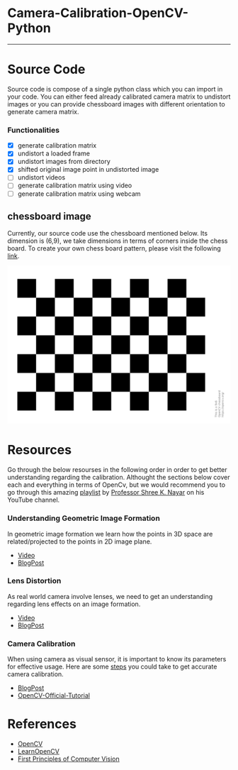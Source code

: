 # Camera-Calibration-OpenCV-Python

---
# Source Code
Source code is compose of a single python class which you can import in your code. You can either feed already
calibrated camera matrix to undistort images or you can provide chessboard images with different orientation 
to generate camera matrix.

### Functionalities

- [x] generate calibration matrix
- [x] undistort a loaded frame
- [x] undistort images from directory
- [x] shifted original image point in undistorted image
- [ ] undistort videos
- [ ] generate calibration matrix using video
- [ ] generate calibration matrix using webcam

## chessboard image
Currently, our source code use the chessboard mentioned below. Its dimension is (6,9), 
we take dimensions in terms of corners inside the chess board. To create your own chess board pattern,
please visit the following [link](https://docs.opencv.org/4.x/da/d0d/tutorial_camera_calibration_pattern.html).

![Screenshot](chessboard.png)

# Resources
Go through the below resourses in the following order in order to get better understanding regarding the
calibration. Althought the sections below cover each and everything in terms of OpenCv, but we would
recommend you to go through this amazing [playlist](https://www.youtube.com/watch?v=S-UHiFsn-GI&list=PL2zRqk16wsdoCCLpou-dGo7QQNks1Ppzo) 
by [Professor Shree K. Nayar](https://en.wikipedia.org/wiki/Shree_K._Nayar) on his YouTube channel.

### Understanding Geometric Image Formation
In geometric image formation we learn how the points in 3D space are related/projected to the 
points in 2D image plane. 

- [Video](https://www.youtube.com/watch?v=NIaICLR7D0Q)
- [BlogPost](https://learnopencv.com/geometry-of-image-formation/)

### Lens Distortion
As real world camera involve lenses, we need to get an understanding regarding lens effects on an image formation.

- [Video](https://www.youtube.com/watch?v=hzOeqCb2Fg4)
- [BlogPost](https://learnopencv.com/understanding-lens-distortion/)

### Camera Calibration
When using camera as visual sensor, it is important to know its parameters for effective usage.
Here are some [steps](https://stackoverflow.com/a/12821056) you could take to get accurate camera calibration.

- [BlogPost](https://learnopencv.com/camera-calibration-using-opencv/)
- [OpenCV-Official-Tutorial](https://docs.opencv.org/4.5.5/dc/dbb/tutorial_py_calibration.html)

# References

- [OpenCV](https://docs.opencv.org/4.5.5/)
- [LearnOpenCV](https://learnopencv.com/)
- [First Principles of Computer Vision](https://www.youtube.com/channel/UCf0WB91t8Ky6AuYcQV0CcLw)

